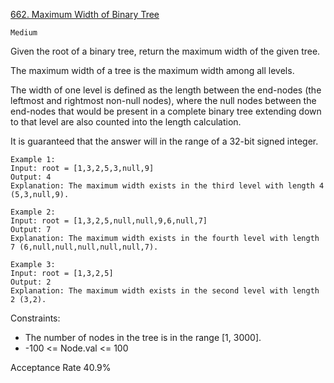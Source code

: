 [662. Maximum Width of Binary Tree](https://leetcode.com/problems/maximum-width-of-binary-tree/description/)

`Medium`

Given the root of a binary tree, return the maximum width of the given tree.

The maximum width of a tree is the maximum width among all levels.

The width of one level is defined as the length between the end-nodes (the leftmost and rightmost non-null nodes), where the null nodes between the end-nodes that would be present in a complete binary tree extending down to that level are also counted into the length calculation.

It is guaranteed that the answer will in the range of a 32-bit signed integer.

```
Example 1:
Input: root = [1,3,2,5,3,null,9]
Output: 4
Explanation: The maximum width exists in the third level with length 4 (5,3,null,9).

Example 2:
Input: root = [1,3,2,5,null,null,9,6,null,7]
Output: 7
Explanation: The maximum width exists in the fourth level with length 7 (6,null,null,null,null,null,7).

Example 3:
Input: root = [1,3,2,5]
Output: 2
Explanation: The maximum width exists in the second level with length 2 (3,2).
``` 

Constraints:

- The number of nodes in the tree is in the range [1, 3000].
- -100 <= Node.val <= 100

Acceptance Rate
40.9%